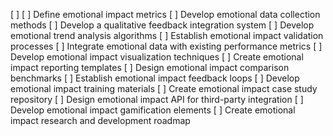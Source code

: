 [ ] [ ] Define emotional impact metrics
[ ] Develop emotional data collection methods
[ ] Develop a qualitative feedback integration system
[ ] Develop emotional trend analysis algorithms
[ ] Establish emotional impact validation processes
[ ] Integrate emotional data with existing performance metrics
[ ] Develop emotional impact visualization techniques
[ ] Create emotional impact reporting templates
[ ] Design emotional impact comparison benchmarks
[ ] Establish emotional impact feedback loops
[ ] Develop emotional impact training materials
[ ] Create emotional impact case study repository
[ ] Design emotional impact API for third-party integration
[ ] Develop emotional impact gamification elements
[ ] Create emotional impact research and development roadmap